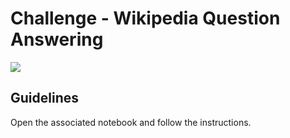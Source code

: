 # Challenge - Wikipedia Question Answering

![](https://images.unsplash.com/photo-1458419948946-19fb2cc296af?ixid=MXwxMjA3fDB8MHxwaG90by1wYWdlfHx8fGVufDB8fHw%3D&ixlib=rb-1.2.1&auto=format&fit=crop&w=1350&q=80)

## Guidelines

Open the associated notebook and follow the instructions.